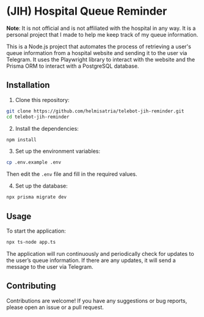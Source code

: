 # (JIH) Hospital Queue Reminder

**Note**: It is not official and is not affiliated with the hospital in any way. It is a personal project that I made to help me keep track of my queue information.

This is a Node.js project that automates the process of retrieving a user's queue information from a hospital website and sending it to the user via Telegram. It uses the Playwright library to interact with the website and the Prisma ORM to interact with a PostgreSQL database.

## Installation

1. Clone this repository:

  ```bash
  git clone https://github.com/helmisatria/telebot-jih-reminder.git
  cd telebot-jih-reminder
  ```
2.	Install the dependencies:

  ```bash
  npm install
  ```

3.	Set up the environment variables:

  ```bash
  cp .env.example .env
  ```
  Then edit the `.env` file and fill in the required values.

4.	Set up the database:
  ```bash
  npx prisma migrate dev
  ```

## Usage

  To start the application:
  ```bash
  npx ts-node app.ts
  ```

The application will run continuously and periodically check for updates to the user’s queue information. If there are any updates, it will send a message to the user via Telegram.

## Contributing

Contributions are welcome! If you have any suggestions or bug reports, please open an issue or a pull request.

